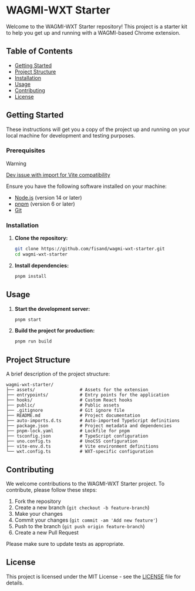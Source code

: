 # WAGMI-WXT Starter

Welcome to the WAGMI-WXT Starter repository! This project is a starter kit to help you get up and running with a WAGMI-based Chrome extension. 

## Table of Contents

- [Getting Started](#getting-started)
- [Project Structure](#project-structure)
- [Installation](#installation)
- [Usage](#usage)
- [Contributing](#contributing)
- [License](#license)

## Getting Started

These instructions will get you a copy of the project up and running on your local machine for development and testing purposes.

### Prerequisites
> [!WARNING]
> [Dev issue with import for Vite compatibility](https://github.com/MetaMask/providers/pull/331)


Ensure you have the following software installed on your machine:

- [Node.js](https://nodejs.org/) (version 14 or later)
- [pnpm](https://pnpm.io/) (version 6 or later)
- [Git](https://git-scm.com/)

### Installation

1. **Clone the repository:**

   ```bash
   git clone https://github.com/fisand/wagmi-wxt-starter.git
   cd wagmi-wxt-starter
   ```

2. **Install dependencies:**

   ```bash
   pnpm install
   ```

## Usage

1. **Start the development server:**

   ```bash
   pnpm start
   ```
2. **Build the project for production:**

   ```bash
   pnpm run build
   ```

## Project Structure

A brief description of the project structure:

```
wagmi-wxt-starter/
├── assets/                 # Assets for the extension
├── entrypoints/            # Entry points for the application
├── hooks/                  # Custom React hooks
├── public/                 # Public assets
├── .gitignore              # Git ignore file
├── README.md               # Project documentation
├── auto-imports.d.ts       # Auto-imported TypeScript definitions
├── package.json            # Project metadata and dependencies
├── pnpm-lock.yaml          # Lockfile for pnpm
├── tsconfig.json           # TypeScript configuration
├── uno.config.ts           # UnoCSS configuration
├── vite-env.d.ts           # Vite environment definitions
└── wxt.config.ts           # WXT-specific configuration
```

## Contributing

We welcome contributions to the WAGMI-WXT Starter project. To contribute, please follow these steps:

1. Fork the repository
2. Create a new branch (`git checkout -b feature-branch`)
3. Make your changes
4. Commit your changes (`git commit -am 'Add new feature'`)
5. Push to the branch (`git push origin feature-branch`)
6. Create a new Pull Request

Please make sure to update tests as appropriate.

## License

This project is licensed under the MIT License - see the [LICENSE](LICENSE) file for details.
